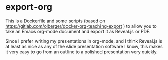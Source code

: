 # export-org

This is a Dockerfile and some scripts (based on
https://gitlab.com/olberger/docker-org-teaching-export ) to allow you to
take an Emacs org-mode document and export it as Reveal.js or PDF.

Since I prefer writing my presentations in org-mode, and I think
Reveal.js is at least as nice as any of the slide presentation software
I know, this makes it very easy to go from an outline to a polished
presentation very quickly.
